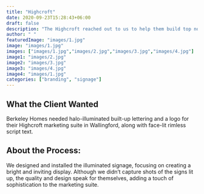 ```yaml
---
title: "Highcroft"
date: 2020-09-23T15:28:43+06:00
draft: false
description: "The Highcroft reached out to us to help them build top notch sign boards for their business"
author: " "
featuredImage: "images/1.jpg"
image: "images/1.jpg"
images: ["images/1.jpg","images/2.jpg","images/3.jpg","images/4.jpg"]
image1: "images/2.jpg"
image2: "images/3.jpg"
image3: "images/4.jpg"
image4: "images/1.jpg"
categories: ["branding", "signage"]
---
```


## What the Client Wanted
Berkeley Homes needed halo-illuminated built-up lettering and a logo for their Highcroft marketing suite in Wallingford, along with face-lit rimless script text.


## About the Process:
We designed and installed the illuminated signage, focusing on creating a bright and inviting display. Although we didn’t capture shots of the signs lit up, the quality and design speak for themselves, adding a touch of sophistication to the marketing suite.

